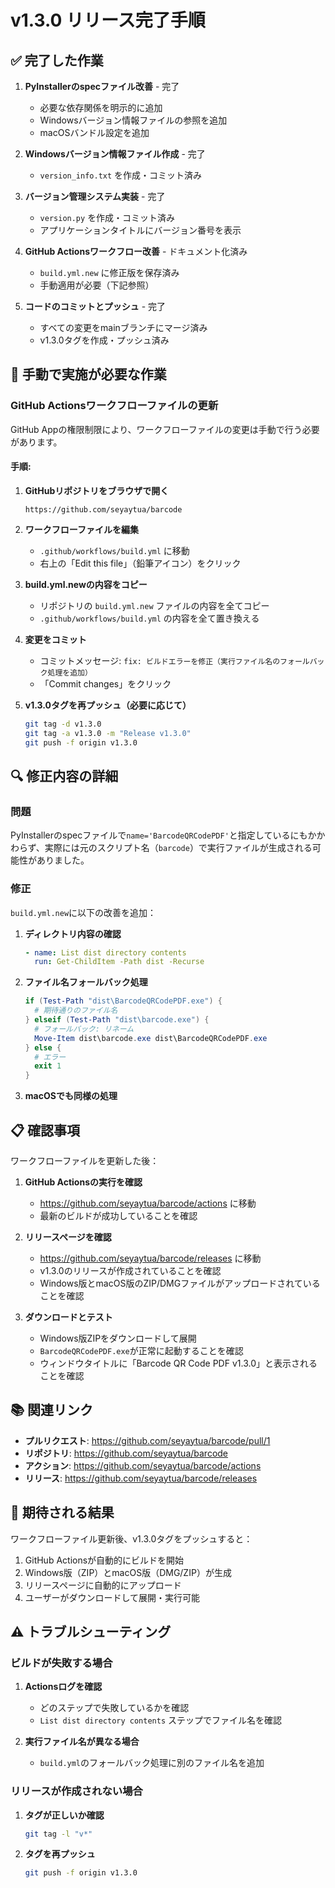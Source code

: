 # v1.3.0 リリース完了手順

## ✅ 完了した作業

1. **PyInstallerのspecファイル改善** - 完了
   - 必要な依存関係を明示的に追加
   - Windowsバージョン情報ファイルの参照を追加
   - macOSバンドル設定を追加

2. **Windowsバージョン情報ファイル作成** - 完了
   - `version_info.txt` を作成・コミット済み
   
3. **バージョン管理システム実装** - 完了
   - `version.py` を作成・コミット済み
   - アプリケーションタイトルにバージョン番号を表示

4. **GitHub Actionsワークフロー改善** - ドキュメント化済み
   - `build.yml.new` に修正版を保存済み
   - 手動適用が必要（下記参照）

5. **コードのコミットとプッシュ** - 完了
   - すべての変更をmainブランチにマージ済み
   - v1.3.0タグを作成・プッシュ済み

## 🔧 手動で実施が必要な作業

### GitHub Actionsワークフローファイルの更新

GitHub Appの権限制限により、ワークフローファイルの変更は手動で行う必要があります。

#### 手順:

1. **GitHubリポジトリをブラウザで開く**
   ```
   https://github.com/seyaytua/barcode
   ```

2. **ワークフローファイルを編集**
   - `.github/workflows/build.yml` に移動
   - 右上の「Edit this file」（鉛筆アイコン）をクリック

3. **build.yml.newの内容をコピー**
   - リポジトリの `build.yml.new` ファイルの内容を全てコピー
   - `.github/workflows/build.yml` の内容を全て置き換える

4. **変更をコミット**
   - コミットメッセージ: `fix: ビルドエラーを修正（実行ファイル名のフォールバック処理を追加）`
   - 「Commit changes」をクリック

5. **v1.3.0タグを再プッシュ（必要に応じて）**
   ```bash
   git tag -d v1.3.0
   git tag -a v1.3.0 -m "Release v1.3.0"
   git push -f origin v1.3.0
   ```

## 🔍 修正内容の詳細

### 問題
PyInstallerのspecファイルで`name='BarcodeQRCodePDF'`と指定しているにもかかわらず、実際には元のスクリプト名（`barcode`）で実行ファイルが生成される可能性がありました。

### 修正
`build.yml.new`に以下の改善を追加：

1. **ディレクトリ内容の確認**
   ```yaml
   - name: List dist directory contents
     run: Get-ChildItem -Path dist -Recurse
   ```

2. **ファイル名フォールバック処理**
   ```powershell
   if (Test-Path "dist\BarcodeQRCodePDF.exe") {
     # 期待通りのファイル名
   } elseif (Test-Path "dist\barcode.exe") {
     # フォールバック: リネーム
     Move-Item dist\barcode.exe dist\BarcodeQRCodePDF.exe
   } else {
     # エラー
     exit 1
   }
   ```

3. **macOSでも同様の処理**

## 📋 確認事項

ワークフローファイルを更新した後：

1. **GitHub Actionsの実行を確認**
   - https://github.com/seyaytua/barcode/actions に移動
   - 最新のビルドが成功していることを確認

2. **リリースページを確認**
   - https://github.com/seyaytua/barcode/releases に移動
   - v1.3.0のリリースが作成されていることを確認
   - Windows版とmacOS版のZIP/DMGファイルがアップロードされていることを確認

3. **ダウンロードとテスト**
   - Windows版ZIPをダウンロードして展開
   - `BarcodeQRCodePDF.exe`が正常に起動することを確認
   - ウィンドウタイトルに「Barcode QR Code PDF v1.3.0」と表示されることを確認

## 📚 関連リンク

- **プルリクエスト**: https://github.com/seyaytua/barcode/pull/1
- **リポジトリ**: https://github.com/seyaytua/barcode
- **アクション**: https://github.com/seyaytua/barcode/actions
- **リリース**: https://github.com/seyaytua/barcode/releases

## 🎯 期待される結果

ワークフローファイル更新後、v1.3.0タグをプッシュすると：

1. GitHub Actionsが自動的にビルドを開始
2. Windows版（ZIP）とmacOS版（DMG/ZIP）が生成
3. リリースページに自動的にアップロード
4. ユーザーがダウンロードして展開・実行可能

## ⚠️ トラブルシューティング

### ビルドが失敗する場合

1. **Actionsログを確認**
   - どのステップで失敗しているかを確認
   - `List dist directory contents` ステップでファイル名を確認

2. **実行ファイル名が異なる場合**
   - `build.yml`のフォールバック処理に別のファイル名を追加

### リリースが作成されない場合

1. **タグが正しいか確認**
   ```bash
   git tag -l "v*"
   ```

2. **タグを再プッシュ**
   ```bash
   git push -f origin v1.3.0
   ```
